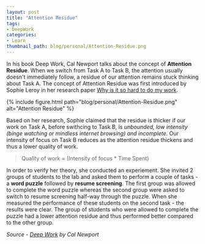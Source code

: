 ```yaml
---
layout: post
title: "Attention Residue"
tags:
- DeepWork
categories:
- Learn
thumbnail_path: blog/personal/Attention-Residue.png
---
```


In his book Deep Work, Cal Newport talks about the concept of **Attention Residue**. When we switch from Task A to Task B, the attention usually doesn't immediately follow, a residue of our attention remains stuck thinking about Task A. The concept of Attention Residue was first introduced by Sophie Leroy in her research paper [Why is it so hard to do my work](http://www.sciencedirect.com/science/article/pii/S0749597809000399).

{% include figure.html path="blog/personal/Attention-Residue.png" alt="Attention Residue" %}

Based on her research, Sophie claimed that the residue is thicker if our work on Task A, before swithcing to Task B, is *unbounded, low intensity (binge watching or mindless internet browsing) and incomplete*. Our intensity of focus on Task B reduces as the attention residue thickens and thus a lower quality of work.

> Quality of work = (Intensity of focus * Time Spent)

In order to verify her theory, she conducted an experiement. She invited 2 groups of students to the lab and asked them to perform a couple of tasks - a **word puzzle** followed by **resume screening**. The first group was allowed to complete the word puzzle whereas the second group were asked to switch to resume screening half-way through the puzzle. When she measured the performance of these students on the second task - the results were clear. The group of students who were allowed to complete the puzzle had a lower attention residue and thus performed better compared to the other group.

*Source - [Deep Work](http://www.amazon.com/Deep-Work-Focused-Success-Distracted/dp/1455586692) by Cal Newport*